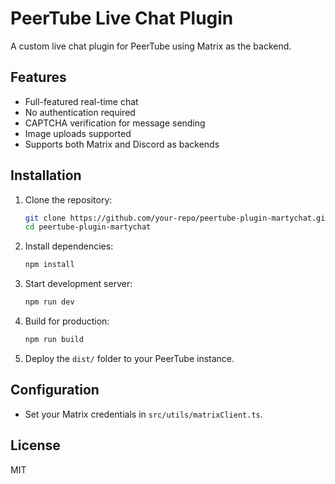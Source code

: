 # PeerTube Live Chat Plugin

A custom live chat plugin for PeerTube using Matrix as the backend.

## Features
- Full-featured real-time chat
- No authentication required
- CAPTCHA verification for message sending
- Image uploads supported
- Supports both Matrix and Discord as backends

## Installation

1. Clone the repository:
   ```sh
   git clone https://github.com/your-repo/peertube-plugin-martychat.git
   cd peertube-plugin-martychat
   ```
2. Install dependencies:
   ```sh
   npm install
   ```
3. Start development server:
   ```sh
   npm run dev
   ```
4. Build for production:
   ```sh
   npm run build
   ```
5. Deploy the `dist/` folder to your PeerTube instance.

## Configuration
- Set your Matrix credentials in `src/utils/matrixClient.ts`.

## License
MIT
